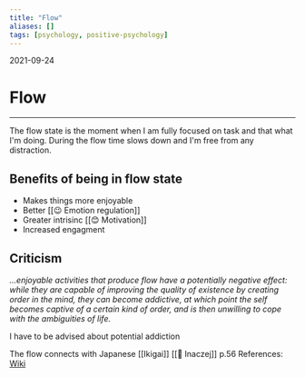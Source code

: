 ```yaml
---
title: "Flow"
aliases: []
tags: [psychology, positive-psychology]
---
```

2021-09-24
# Flow
___
The flow state is the moment when I am fully focused on task and that what I'm doing. During the flow time slows down and I'm free from any distraction.

## Benefits of being in flow state
* Makes things more enjoyable
* Better [[😉 Emotion regulation]]
* Greater intrisinc [[😊 Motivation]]
* Increased engagment

## Criticism
*...enjoyable activities that produce flow have a potentially negative effect: while they are capable of improving the quality of existence by creating order in the mind, they can become addictive, at which point the self becomes captive of a certain kind of order, and is then unwilling to cope with the ambiguities of life.*

I have to be advised about potential addiction

The flow connects with Japanese [[Ikigai]] [[🦄 Inaczej]] p.56
References: [Wiki](https://en.m.wikipedia.org/wiki/Flow_(psychology))